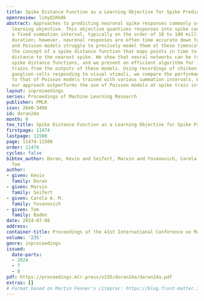 ```yaml
---
title: Spike Distance Function as a Learning Objective for Spike Prediction
openreview: limyQ1Kk0k
abstract: Approaches to predicting neuronal spike responses commonly use a Poisson
  learning objective. This objective quantizes responses into spike counts within
  a fixed summation interval, typically on the order of 10 to 100 milliseconds in
  duration; however, neuronal responses are often time accurate down to a few milliseconds,
  and Poisson models struggle to precisely model them at these timescales. We propose
  the concept of a spike distance function that maps points in time to the temporal
  distance to the nearest spike. We show that neural networks can be trained to approximate
  spike distance functions, and we present an efficient algorithm for inferring spike
  trains from the outputs of these models. Using recordings of chicken and frog retinal
  ganglion cells responding to visual stimuli, we compare the performance of our approach
  to that of Poisson models trained with various summation intervals. We show that
  our approach outperforms the use of Poisson models at spike train inference.
layout: inproceedings
series: Proceedings of Machine Learning Research
publisher: PMLR
issn: 2640-3498
id: doran24a
month: 0
tex_title: Spike Distance Function as a Learning Objective for Spike Prediction
firstpage: 11474
lastpage: 11500
page: 11474-11500
order: 11474
cycles: false
bibtex_author: Doran, Kevin and Seifert, Marvin and Yovanovich, Carola A. M. and Baden,
  Tom
author:
- given: Kevin
  family: Doran
- given: Marvin
  family: Seifert
- given: Carola A. M.
  family: Yovanovich
- given: Tom
  family: Baden
date: 2024-07-08
address:
container-title: Proceedings of the 41st International Conference on Machine Learning
volume: '235'
genre: inproceedings
issued:
  date-parts:
  - 2024
  - 7
  - 8
pdf: https://proceedings.mlr.press/v235/doran24a/doran24a.pdf
extras: []
# Format based on Martin Fenner's citeproc: https://blog.front-matter.io/posts/citeproc-yaml-for-bibliographies/
---
```

